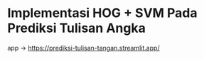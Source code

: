 # Implementasi HOG + SVM Pada Prediksi Tulisan Angka

app -> https://prediksi-tulisan-tangan.streamlit.app/
